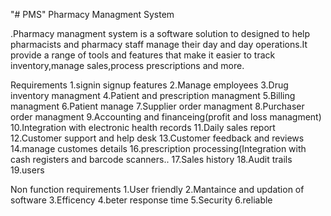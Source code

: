 "# PMS" 
Pharmacy Managment System

.Pharmacy managment system
is a software solution to designed to help pharmacists and pharmacy 
staff manage their day and day operations.It provide a range of tools
and features that make it easier to track inventory,manage sales,process
prescriptions and more.

Requirements
1.signin signup features
2.Manage employees
3.Drug inventory managment 
4.Patient and prescription managment 
5.Billing managment 
6.Patient manage
7.Supplier order managment 
8.Purchaser order managment 
9.Accounting and financeing(profit and loss managment)
10.Integration with electronic health records
11.Daily sales report
12.Customer support and help desk
13.Customer feedback and reviews
14.manage customes details
16.prescription processing(Integration with cash registers and barcode scanners..
17.Sales history 
18.Audit trails
19.users

Non function requirements
1.User friendly
2.Mantaince and updation of software
3.Efficency
4.beter response time
5.Security
6.reliable

